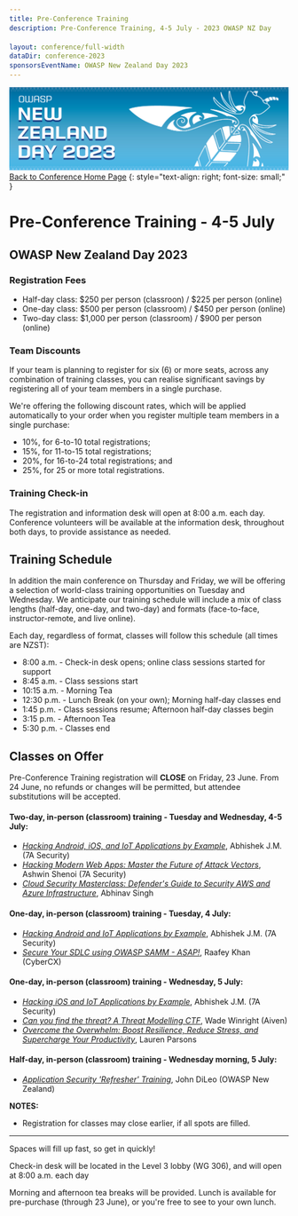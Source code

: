 ```yaml
---
title: Pre-Conference Training
description: Pre-Conference Training, 4-5 July - 2023 OWASP NZ Day

layout: conference/full-width
dataDir: conference-2023
sponsorsEventName: OWASP New Zealand Day 2023
---
```


[![Web Banner](/assets/images/2023_Banner_Graphic.jpg)](/conference/)   
[Back to Conference Home Page](index.md)
{: style="text-align: right; font-size: small;" }

# Pre-Conference Training - 4-5 July

## OWASP New Zealand Day 2023

### Registration Fees 

* Half-day class: $250 per person (classroon) / $225 per person (online)   
* One-day class: $500 per person (classroom) / $450 per person (online)   
* Two-day class: $1,000 per person (classroom) / $900 per person (online)   

### Team Discounts

If your team is planning to register for six (6) or more seats, across any combination of training classes, you can realise significant savings by registering all of your team members in a single purchase. 

We're offering the following discount rates, which will be applied automatically to your order when you register multiple team members in a single purchase:

* 10%, for 6-to-10 total registrations;
* 15%, for 11-to-15 total registrations; 
* 20%, for 16-to-24 total registrations; and
* 25%, for 25 or more total registrations.

### Training Check-in

The registration and information desk will open at 8:00 a.m. each day. Conference volunteers will be available at the information desk, throughout both days, to provide assistance as needed.

## Training Schedule

In addition the main conference on Thursday and Friday, we will be offering a selection of world-class training opportunities on Tuesday and Wednesday. We anticipate our training schedule will include a mix of class lengths (half-day, one-day, and two-day) and formats (face-to-face, instructor-remote, and live online).

Each day, regardless of format, classes will follow this schedule (all times are NZST):

* 8:00 a.m.  - Check-in desk opens; online class sessions started for support
* 8:45 a.m.  - Class sessions start
* 10:15 a.m. - Morning Tea
* 12:30 p.m. - Lunch Break (on your own); Morning half-day classes end
* 1:45 p.m.  - Class sessions resume; Afternoon half-day classes begin
* 3:15 p.m.  - Afternoon Tea
* 5:30 p.m.  - Classes end

## Classes on Offer

Pre-Conference Training registration will **CLOSE** on Friday, 23 June. From 24 June, no refunds or changes will be permitted, but attendee substitutions will be accepted.

#### Two-day, in-person (classroom) training - Tuesday and Wednesday, 4-5 July:

* *[Hacking Android, iOS, and IoT Applications by Example](training-hacking_mobile_apps.md)*, Abhishek J.M. (7A Security)
* *[Hacking Modern Web Apps: Master the Future of Attack Vectors](training-hacking_web_apps.md)*, Ashwin Shenoi (7A Security)
* *[Cloud Security Masterclass: Defender's Guide to Security AWS and Azure Infrastructure](training-cloud_security.md)*, Abhinav Singh

#### One-day, in-person (classroom) training - Tuesday, 4 July:

* *[Hacking Android and IoT Applications by Example](training-hacking_android_apps.md)*, Abhishek J.M. (7A Security)
* *[Secure Your SDLC using OWASP SAMM - ASAP!](training-owasp_samm.md)*, Raafey Khan (CyberCX)

#### One-day, in-person (classroom) training - Wednesday, 5 July:

* *[Hacking iOS and IoT Applications by Example](training-hacking_ios_apps.md)*, Abhishek J.M. (7A Security)
* *[Can you find the threat? A Threat Modelling CTF](training-find_the_threat.md)*, Wade Winright (Aiven)
* *[Overcome the Overwhelm: Boost Resilience, Reduce Stress, and Supercharge Your Productivity](training-overcome_the_overwhelm.md)*, Lauren Parsons

#### Half-day, in-person (classroom) training - Wednesday morning, 5 July:

* *[Application Security 'Refresher' Training](training-appsec_refresher.md)*, John DiLeo (OWASP New Zealand)

**NOTES:** 

* Registration for classes may close earlier, if all spots are filled. 

-------------

Spaces will fill up fast, so get in quickly!

Check-in desk will be located in the Level 3 lobby (WG 306), and will open at 8:00 a.m. each day

Morning and afternoon tea breaks will be provided. Lunch is available for pre-purchase (through 23 June), or you're free to see to your own lunch.

